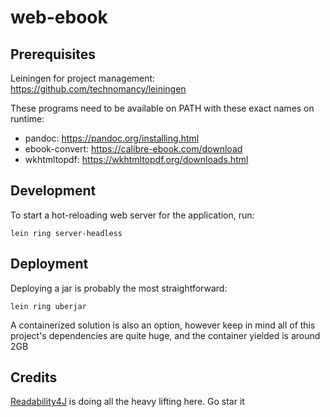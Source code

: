 # web-ebook

## Prerequisites

Leiningen for project management: https://github.com/technomancy/leiningen

These programs need to be available on PATH with these exact names on runtime:
- pandoc: https://pandoc.org/installing.html
- ebook-convert: https://calibre-ebook.com/download
- wkhtmltopdf: https://wkhtmltopdf.org/downloads.html

## Development

To start a hot-reloading web server for the application, run:
``` shell
lein ring server-headless
```

## Deployment

Deploying a jar is probably the most straightforward:
``` shell
lein ring uberjar
```

A containerized solution is also an option, however keep in mind all of this project's dependencies are quite huge, and the container yielded is around 2GB

## Credits

[Readability4J](https://github.com/dankito/Readability4J) is doing all the heavy lifting here. Go
star it
